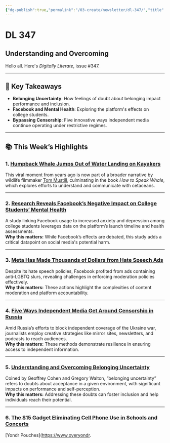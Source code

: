 ```yaml
---
{"dg-publish":true,"permalink":"/03-create/newsletter/dl-347/","title":"Understanding and Overcoming","tags":["data","disinformation","facebook","futures","identity","misinformation","privacy","security","social-media","data","privacy","social-media","identity","censorship"],"created":"2022-10-23","updated":"2022-10-23"}
---
```



# DL 347

## Understanding and Overcoming

Hello all. Here's _Digitally Literate_, issue #347.

---

## 🔖 Key Takeaways

- **Belonging Uncertainty**: How feelings of doubt about belonging impact performance and inclusion.  
- **Facebook and Mental Health**: Exploring the platform's effects on college students.  
- **Bypassing Censorship**: Five innovative ways independent media continue operating under restrictive regimes.  

---

## 📚 This Week’s Highlights

### 1. **[Humpback Whale Jumps Out of Water Landing on Kayakers](https://www.youtube.com/watch?v=ee79_7CZ0uM)**  
This viral moment from years ago is now part of a broader narrative by wildlife filmmaker [Tom Mustill](https://twitter.com/tommustill), culminating in the book _How to Speak Whale_, which explores efforts to understand and communicate with cetaceans.  

---

### 2. **[Research Reveals Facebook’s Negative Impact on College Students’ Mental Health](https://papers.ssrn.com/sol3/papers.cfm?abstract_id=3919760)**  
A study linking Facebook usage to increased anxiety and depression among college students leverages data on the platform’s launch timeline and health assessments.  
**Why this matters:** While Facebook’s effects are debated, this study adds a critical datapoint on social media's potential harm.

---

### 3. **[Meta Has Made Thousands of Dollars from Hate Speech Ads](https://www.mediamatters.org/facebook/meta-still-profiting-ads-use-anti-lgbtq-groomer-slur-despite-platforms-ban)**  
Despite its hate speech policies, Facebook profited from ads containing anti-LGBTQ slurs, revealing challenges in enforcing moderation policies effectively.  
**Why this matters:** These actions highlight the complexities of content moderation and platform accountability.

---

### 4. **[Five Ways Independent Media Get Around Censorship in Russia](https://thefix.media/2022-09-20/five-ways-independent-news-media-get-around-censorship-in-russia)**  
Amid Russia’s efforts to block independent coverage of the Ukraine war, journalists employ creative strategies like mirror sites, newsletters, and podcasts to reach audiences.  
**Why this matters:** These methods demonstrate resilience in ensuring access to independent information.

---

### 5. **[Understanding and Overcoming Belonging Uncertainty](https://behavioralscientist.org/understanding-and-overcoming-belonging-uncertainty/)**  
Coined by Geoffrey Cohen and Gregory Walton, “belonging uncertainty” refers to doubts about acceptance in a given environment, with significant impacts on performance and self-perception.  
**Why this matters:** Addressing these doubts can foster inclusion and help individuals reach their potential.

---

### 6. **[The $15 Gadget Eliminating Cell Phone Use in Schools and Concerts](https://aleteia.org/2022-09-26/the-15-gadget-thats-eliminating-cell-phone-use-at-schools-and-concerts/)**  
[Yondr Pouches](https://www.overyondr.
